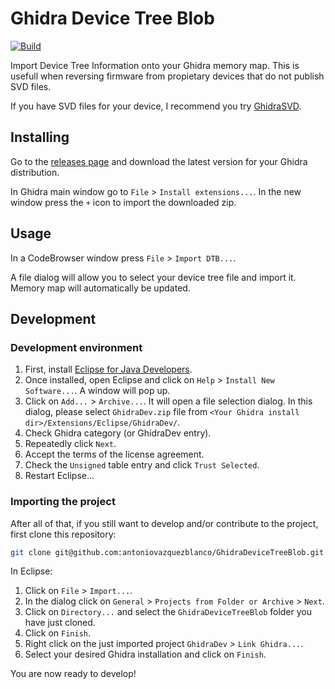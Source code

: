 # Ghidra Device Tree Blob

[![Build](https://github.com/antoniovazquezblanco/GhidraDeviceTreeBlob/actions/workflows/main.yml/badge.svg)](https://github.com/antoniovazquezblanco/GhidraDeviceTreeBlob/actions/workflows/main.yml)

Import Device Tree Information onto your Ghidra memory map. This is usefull when reversing firmware from propietary devices that do not publish SVD files.

If you have SVD files for your device, I recommend you try  [GhidraSVD](https://github.com/antoniovazquezblanco/GhidraSVD).


## Installing

Go to the [releases page](https://github.com/antoniovazquezblanco/GhidraDeviceTreeBlob/releases) and download the latest version for your Ghidra distribution.

In Ghidra main window go to `File` > `Install extensions...`. In the new window press the `+` icon to import the downloaded zip.


## Usage

In a CodeBrowser window press `File` > `Import DTB...`.

A file dialog will allow you to select your device tree file and import it. Memory map will automatically be updated.


## Development

### Development environment

1. First, install [Eclipse for Java Developers](https://www.eclipse.org/downloads/packages/).
2. Once installed, open Eclipse and click on `Help` > `Install New Software...`. A window will pop up.
3. Click on `Add...` > `Archive...`. It will open a file selection dialog. In this dialog, please select `GhidraDev.zip` file from `<Your Ghidra install dir>/Extensions/Eclipse/GhidraDev/`.
4. Check Ghidra category (or GhidraDev entry).
5. Repeatedly click `Next`.
6. Accept the terms of the license agreement.
7. Check the `Unsigned` table entry and click `Trust Selected`.
8. Restart Eclipse...

### Importing the project

After all of that, if you still want to develop and/or contribute to the project, first clone this repository:
```bash
git clone git@github.com:antoniovazquezblanco/GhidraDeviceTreeBlob.git
```

In Eclipse:
1. Click on `File` > `Import...`.
2. In the dialog click on `General` > `Projects from Folder or Archive` > `Next`.
3. Click on `Directory...` and select the `GhidraDeviceTreeBlob` folder you have just cloned.
4. Click on `Finish`.
5. Right click on the just imported project `GhidraDev` > `Link Ghidra...`.
6. Select your desired Ghidra installation and click on `Finish`.

You are now ready to develop!
